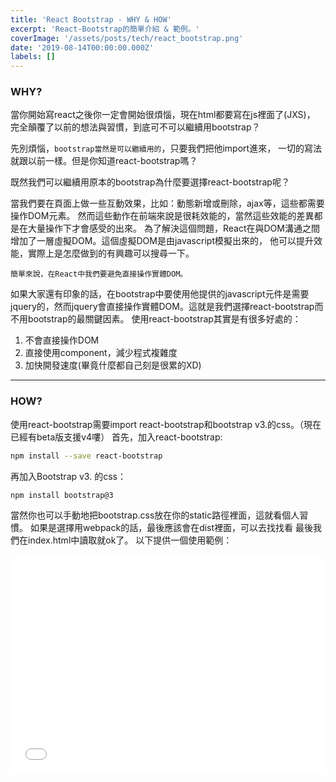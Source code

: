 ```yaml
---
title: 'React Bootstrap - WHY & HOW'
excerpt: 'React-Bootstrap的簡單介紹 & 範例。'
coverImage: '/assets/posts/tech/react_bootstrap.png'
date: '2019-08-14T00:00:00.000Z'
labels: []
---
```


### WHY?

當你開始寫react之後你一定會開始很煩惱，現在html都要寫在js裡面了(JXS)， 完全顛覆了以前的想法與習慣，到底可不可以繼續用bootstrap？

先別煩惱，`bootstrap當然是可以繼續用的`，只要我們把他import進來， 一切的寫法就跟以前一樣。但是你知道react-bootstrap嗎？

既然我們可以繼續用原本的bootstrap為什麼要選擇react-bootstrap呢？

當我們要在頁面上做一些互動效果，比如：動態新增或刪除，ajax等，這些都需要操作DOM元素。 然而這些動作在前端來說是很耗效能的，當然這些效能的差異都是在大量操作下才會感受的出來。 為了解決這個問題，React在與DOM溝通之間增加了一層虛擬DOM。這個虛擬DOM是由javascript模擬出來的， 他可以提升效能，實際上是怎麼做到的有興趣可以搜尋一下。

`簡單來說，在React中我們要避免直接操作實體DOM。`

如果大家還有印象的話，在bootstrap中要使用他提供的javascript元件是需要jquery的，然而jquery會直接操作實體DOM。這就是我們選擇react-bootstrap而不用bootstrap的最關鍵因素。 使用react-bootstrap其實是有很多好處的：
1. 不會直接操作DOM
2. 直接使用component，減少程式複雜度
3. 加快開發速度(畢竟什麼都自己刻是很累的XD)

***

### HOW?

使用react-bootstrap需要import react-bootstrap和bootstrap v3.的css。（現在已經有beta版支援v4嘍）
首先，加入react-bootstrap:

```bash
npm install --save react-bootstrap
```

再加入Bootstrap v3. 的css：

```bash
npm install bootstrap@3
```

當然你也可以手動地把bootstrap.css放在你的static路徑裡面，這就看個人習慣。 如果是選擇用webpack的話，最後應該會在dist裡面，可以去找找看 最後我們在index.html中讀取就ok了。 以下提供一個使用範例：

<Iframe width="100%" height="350" scrolling="no" title="react-bootstrap example" src="//codepen.io/jeserlin/embed/rXVxRp/?height=265&theme-id=dark&default-tab=js,result" frameBorder="no" allowtransparency="true" allowFullScreen={true}>
            See the Pen <a href='https://codepen.io/jeserlin/pen/rXVxRp/'>react-bootstrap example</a> by jeserlin chiu
            (<a href='https://codepen.io/jeserlin'>@jeserlin</a>) on <a href='https://codepen.io'>CodePen</a>.
          </Iframe>